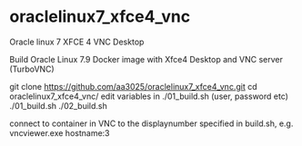 # oraclelinux7_xfce4_vnc
Oracle linux 7 XFCE 4 VNC Desktop



Build Oracle Linux 7.9 Docker image with Xfce4 Desktop and VNC server (TurboVNC)

git clone https://github.com/aa3025/oraclelinux7_xfce4_vnc.git
cd oraclelinux7_xfce4_vnc/
edit variables in ./01_build.sh (user, password etc)
./01_build.sh
./02_build.sh

connect to container in VNC to the displaynumber specified in build.sh, e.g. 
vncviewer.exe hostname:3
